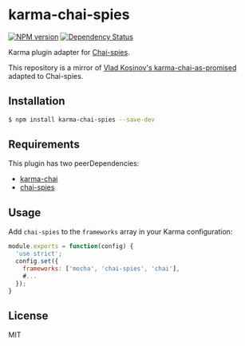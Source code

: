# karma-chai-spies
[![NPM version](https://badge.fury.io/js/karma-chai-spies.svg)](https://badge.fury.io/js/karma-chai-spies) [![Dependency Status](https://david-dm.org/frankdiox/karma-chai-spies.svg)](https://david-dm.org/frankdiox/karma-chai-spies)

Karma plugin adapter for [Chai-spies](http://chaijs.com/plugins/chai-spies).

This repository is a mirror of [Vlad Kosinov's karma-chai-as-promised](https://github.com/vlkosinov/karma-chai-as-promised) adapted to Chai-spies.

## Installation
```sh
$ npm install karma-chai-spies --save-dev
```

## Requirements

This plugin has two peerDependencies:
* [karma-chai](https://github.com/xdissent/karma-chai)
* [chai-spies](https://github.com/chaijs/chai-spies)

## Usage

Add `chai-spies` to the `frameworks` array in your Karma configuration:

```js
module.exports = function(config) {
  'use strict';
  config.set({
    frameworks: ['mocha', 'chai-spies', 'chai'],
    #...
  });
}
```

License
----

MIT